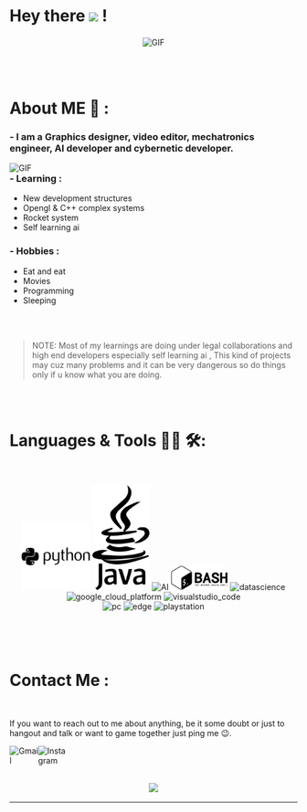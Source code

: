 # Hey there  <a href="https://github.com/avelino"><img src="https://media.giphy.com/media/hvRJCLFzcasrR4ia7z/giphy.gif" width="30"></a> !

<div align="center">
<img hight="300" width="700" alt="GIF" align="center" src="https://gifdb.com/images/featured/funny-anime-wcyq1vkcq6ge5fzc.gif">
</div>

</br>
</br>
</br>


# About ME 💬 :

### - I am a Graphics designer, video editor, mechatronics engineer, AI developer and cybernetic developer.

<img hight="495" width="595" alt="GIF" align="right" src="http://pa1.narvii.com/5725/8f1ad7928cb80caa74330b5b9bdf480c82aadce9_hq.gif">

### - Learning :

- New development structures
- Opengl & C++ complex systems
- Rocket system
- Self learning ai

### - Hobbies : 

- Eat and eat
- Movies
- Programming
- Sleeping

</br>
</br>

> NOTE: Most of my learnings are doing under legal collaborations and high end developers especially  self learning ai , This kind of projects may cuz many problems and it can be very dangerous so do things only if u know what you are doing.

</br>
</br>




# Languages & Tools 👨‍💻 🛠:
</br>

<p align="center">

<!-- For more icons please follow  https://github.com/MikeCodesDotNET/ColoredBadges -->
<img src="https://github.com/Xx-Ashutosh-xX/Xx-Ashutosh-xX/blob/master/assets/icons/python.png" alt="python" width="120" hight="50">
<img src="https://github.com/Xx-Ashutosh-xX/Xx-Ashutosh-xX/blob/master/assets/icons/java.png" alt="java"  width="100" hight="50">
<img src="https://github.com/Xx-Ashutosh-xX/Xx-Ashutosh-xX/blob/master/assets/icons/ai.png" alt="AI" width="90" hight="50">
<img src="https://github.com/Xx-Ashutosh-xX/Xx-Ashutosh-xX/blob/master/assets/icons/bash.png" alt="bash" width="100" hight="50">
<img src="https://github.com/Xx-Ashutosh-xX/Xx-Ashutosh-xX/blob/master/assets/icons/datascience.png" alt="datascience" width="180" hight="50">
</br>
<img src="https://github.com/Xx-Ashutosh-xX/Xx-Ashutosh-xX/blob/master/assets/icons/google_cloud_platform.png" alt="google_cloud_platform" width="270" hight="50">
<img src="https://github.com/Xx-Ashutosh-xX/Xx-Ashutosh-xX/blob/master/assets/icons/visualstudio_code.png" alt="visualstudio_code" width="240" hight="50">
</br>
<img src="https://github.com/Xx-Ashutosh-xX/Xx-Ashutosh-xX/blob/master/assets/icons/aws.png" alt="pc" width="100" hight="50">
<img src="https://github.com/Xx-Ashutosh-xX/Xx-Ashutosh-xX/blob/master/assets/icons/edge.png" alt="edge" width="100" hight="50">
<img src="https://github.com/Xx-Ashutosh-xX/Xx-Ashutosh-xX/blob/master/assets/icons/playstation@3x.png" alt="playstation" width="150" hight="50">
</p>
</br>
</br>
</br>



# Contact Me :

<p>
 </br>


If you want to reach out to me about anything, be it some doubt or just to hangout and talk or want to game together just ping me 😉.

<a href="mailto:">
 <img align="left" alt="Gmail" width="50" hight="50" src="https://img.icons8.com/?size=100&id=qbiAUnUMOnLp&format=png&color=000000"/>
</a>
<a href="">
  <img align="left" alt="Instagram" width="50" hight="50" src="https://img.icons8.com/?size=100&id=hK7HDtSy9QsB&format=png&color=000000"/>
</br>
</br>
</br>
</a>



<p align="center" >  
  <a href="https://github.com/anuraghazra/github-readme-stats"> 
<img  src="https://github-readme-stats.vercel.app/api?username=blackdooo&&show_icons=true&theme=radical"/>
  </a>
  </p>

*************
